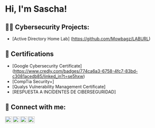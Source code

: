 <h1>Hi, I'm Sascha! 

<h2>👨‍💻 Cybersecurity Projects:</h2>

- [Active Directory Home Lab] (https://github.com/Mowbagz/LABURL)

<h2>📄 Certifications </h2>

- [Google Cybersecurity Certificate] (https://www.credly.com/badges/774ca6a3-6758-4fc7-83bd-c3081acedb85/linked_in?t=se5hxw)
- [CompTia Security+]
- [Qualys Vulnerability Management Certificate]
- [RESPUESTA A INCIDENTES DE CIBERSEGURIDAD] 

<h2> 🤳 Connect with me:</h2>

[<img align="left" alt="SaschaAegerter | YouTube" width="22px" src="https://cdn.jsdelivr.net/npm/simple-icons@v3/icons/youtube.svg" />][youtube]
[<img align="left" alt="SaschaAegerter | Twitter" width="22px" src="https://cdn.jsdelivr.net/npm/simple-icons@v3/icons/twitter.svg" />][twitter]
[<img align="left" alt="SaschaAegerter | LinkedIn" width="22px" src="https://cdn.jsdelivr.net/npm/simple-icons@v3/icons/linkedin.svg" />][linkedin]
[<img align="left" alt="SaschaAegerter | Instagram" width="22px" src="https://cdn.jsdelivr.net/npm/simple-icons@v3/icons/instagram.svg" />][instagram]

[twitter]: https://twitter.com/joshmadakor
[youtube]: https://www.youtube.com/c/joshmadakor
[instagram]: https://www.instagram.com/mowbagz_badpantz/
[linkedin]: www.linkedin.com/in/sascha-aegerter

<!--

- 🔭 I’m currently working on ...
- 🌱 I’m currently learning ...
- 👯 I’m looking to collaborate on ...
- 🤔 I’m looking for help with ...
- 💬 Ask me about ...
- 📫 How to reach me: ...
- 😄 Pronouns: ...
- ⚡ Fun fact: ...
-->
